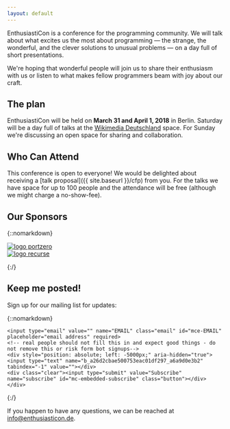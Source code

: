 ```yaml
---
layout: default
---
```


<div class="lead pretty-links">

EnthusiastiCon is a conference for the programming community.
We will talk about what excites us the most about programming — the strange, the wonderful, and the clever solutions to unusual problems — on a day full of short presentations.

We're hoping that wonderful people will join us to share their enthusiasm with us or listen to what makes fellow programmers beam with joy about our craft.

## The plan

EnthusiastiCon will be held on **March 31 and April 1, 2018** in Berlin.
Saturday will be a day full of talks at the [Wikimedia Deutschland](https://www.openstreetmap.org/node/2551527703) space.
For Sunday we're discussing an open space for sharing and collaboration.

## Who Can Attend

This conference is open to everyone!
We would be delighted about receiving a [talk proposal]({{ site.baseurl }}/cfp) from you.
For the talks we have space for up to 100 people and the attendance will be free (although we might charge a no-show-fee).

## Our Sponsors

{::nomarkdown}

<div class="gridify">
  <a href="https://port-zero.com">
    <img alt="logo portzero" src="{{ site.baseurl}}/assets/img/logo_portzero.png">
  </a>
</div>

<div class="gridify">
  <a href="https://recurse.com">
    <img alt="logo recurse" src="{{ site.baseurl}}/assets/img/logo_recurse.png">
  </a>
</div>

{:/}

## Keep me posted!

Sign up for our mailing list for updates:

{::nomarkdown}
<!-- Begin MailChimp Signup Form -->
<div id="mc_embed_signup">
<form action="https://enthusiasticon.us17.list-manage.com/subscribe/post?u=a26d2cbae500753eac01df297&amp;id=a6a9d0e3b2" method="post" id="mc-embedded-subscribe-form" name="mc-embedded-subscribe-form" class="validate" target="_blank" novalidate>
    <div id="mc_embed_signup_scroll">

	<input type="email" value="" name="EMAIL" class="email" id="mce-EMAIL" placeholder="email address" required>
    <!-- real people should not fill this in and expect good things - do not remove this or risk form bot signups-->
    <div style="position: absolute; left: -5000px;" aria-hidden="true"><input type="text" name="b_a26d2cbae500753eac01df297_a6a9d0e3b2" tabindex="-1" value=""></div>
    <div class="clear"><input type="submit" value="Subscribe" name="subscribe" id="mc-embedded-subscribe" class="button"></div>
    </div>
</form>
</div>

{:/}
<!--End mc_embed_signup-->

If you happen to have any questions, we can be reached at [info@enthusiasticon.de](mailto:info@enthusiasticon.de).

</div>
